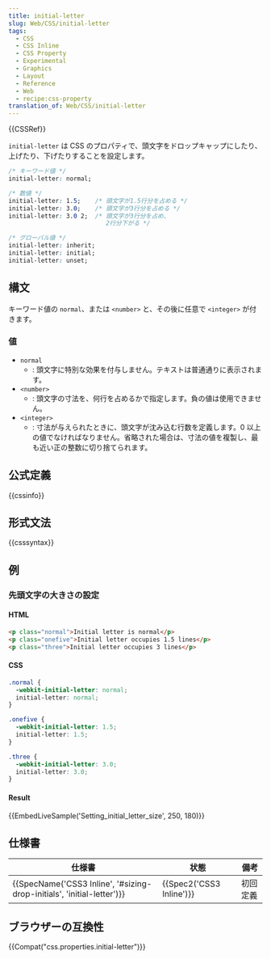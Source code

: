 ```yaml
---
title: initial-letter
slug: Web/CSS/initial-letter
tags:
  - CSS
  - CSS Inline
  - CSS Property
  - Experimental
  - Graphics
  - Layout
  - Reference
  - Web
  - recipe:css-property
translation_of: Web/CSS/initial-letter
---
```

{{CSSRef}}

`initial-letter` は CSS のプロパティで、頭文字をドロップキャップにしたり、上げたり、下げたりすることを設定します。

```css
/* キーワード値 */
initial-letter: normal;

/* 数値 */
initial-letter: 1.5;    /* 頭文字が1.5行分を占める */
initial-letter: 3.0;    /* 頭文字が3行分を占める */
initial-letter: 3.0 2;  /* 頭文字が3行分を占め、
                           2行分下がる */

/* グローバル値 */
initial-letter: inherit;
initial-letter: initial;
initial-letter: unset;
```

## 構文

キーワード値の `normal`、または `<number>` と、その後に任意で `<integer>` が付きます。

### 値

- `normal`
  - : 頭文字に特別な効果を付与しません。テキストは普通通りに表示されます。
- `<number>`
  - : 頭文字の寸法を、何行を占めるかで指定します。負の値は使用できません。
- `<integer>`
  - : 寸法が与えられたときに、頭文字が沈み込む行数を定義します。0 以上の値でなければなりません。省略された場合は、寸法の値を複製し、最も近い正の整数に切り捨てられます。

## 公式定義

{{cssinfo}}

## 形式文法

{{csssyntax}}

## 例

### 先頭文字の大きさの設定

#### HTML

```html
<p class="normal">Initial letter is normal</p>
<p class="onefive">Initial letter occupies 1.5 lines</p>
<p class="three">Initial letter occupies 3 lines</p>
```

#### CSS

```css
.normal {
  -webkit-initial-letter: normal;
  initial-letter: normal;
}

.onefive {
  -webkit-initial-letter: 1.5;
  initial-letter: 1.5;
}

.three {
  -webkit-initial-letter: 3.0;
  initial-letter: 3.0;
}
```

#### Result

{{EmbedLiveSample('Setting_initial_letter_size', 250, 180)}}

## 仕様書

| 仕様書                                                                                       | 状態                             | 備考     |
| -------------------------------------------------------------------------------------------- | -------------------------------- | -------- |
| {{SpecName('CSS3 Inline', '#sizing-drop-initials', 'initial-letter')}} | {{Spec2('CSS3 Inline')}} | 初回定義 |

## ブラウザーの互換性

{{Compat("css.properties.initial-letter")}}
